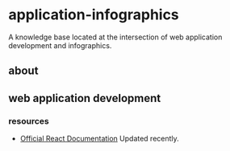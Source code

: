 # application-infographics
A knowledge base located at the intersection of web application development  and infographics.

## about

## web application development

### resources 
- [Official React Documentation](https://react.dev/)
  Updated recently.
